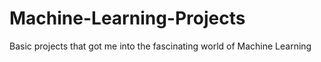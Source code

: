 # Machine-Learning-Projects
Basic projects that got me into the fascinating world of Machine Learning
